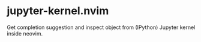 # jupyter-kernel.nvim
Get completion suggestion and inspect object from (IPython) Jupyter kernel inside neovim. 
